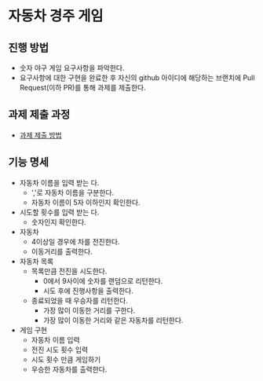 # 자동차 경주 게임
## 진행 방법
* 숫자 야구 게임 요구사항을 파악한다.
* 요구사항에 대한 구현을 완료한 후 자신의 github 아이디에 해당하는 브랜치에 Pull Request(이하 PR)를 통해 과제를 제출한다.

## 과제 제출 과정
* [과제 제출 방법](https://github.com/next-step/nextstep-docs/tree/master/precourse)


## 기능 명세

* 자동차 이름을 입력 받는 다.
    * ','로 자동차 이름을 구분한다.
    * 자동차 이름이 5자 이하인지 확인한다.
* 시도할 횟수를 입력 받는 다.
    * 숫자인지 확인한다.
* 자동차
  * 4이상일 경우에 차를 전진한다.
  * 이동거리를 출력한다.
* 자동차 목록
  * 목록만큼 전진을 시도한다.
    * 0에서 9사이에 숫자를 랜덤으로 리턴한다.
    * 시도 후에 진행사항을 출력한다.
  * 종료되었을 때 우승자를 리턴한다.
    * 가장 많이 이동한 거리를 구한다.
    * 가장 많이 이동한 거리와 같은 자동차를 리턴한다.
* 게임 구현
  * 자동차 이름 입력
  * 전진 시도 횟수 입력
  * 시도 횟수 만큼 게임하기
  * 우승한 자동차를 출력한다.
